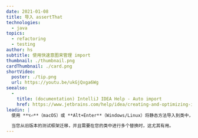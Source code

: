 ```yaml
---
date: 2021-01-08
title: 导入 assertThat
technologies:
  - java
topics:
  - refactoring
  - testing
author: hs
subtitle: 使用快速意图来管理 import
thumbnail: ./thumbnail.png
cardThumbnail: ./card.png
shortVideo:
  poster: ./tip.png
  url: https://youtu.be/ukGjQxga6Wg
seealso:
  - 
    title: (documentation) IntelliJ IDEA Help - Auto import
    href: https://www.jetbrains.com/help/idea/creating-and-optimizing-imports.html
leadin: |
  使用 **⌥⏎**（macOS）或 **Alt+Enter**（Windows/Linux）将静态方法导入到类中，以提高代码的可读性。

  当您从旧版本的测试框架迁移，并且需要在您的类中进行多个替换时，这尤其有用。
---
```


